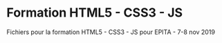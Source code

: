 Formation HTML5 - CSS3 - JS
===========================

Fichiers pour la formation HTML5 - CSS3 - JS pour EPITA - 7-8 nov 2019